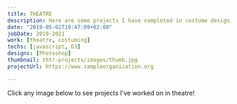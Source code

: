 ```yaml
---
title: THEATRE
description: Here are some projects I have completed in costume design and production
date: "2019-05-02T19:47:09+02:00"
jobDate: 2019-2021
work: [theatre, costuming]
techs: [javascript, D3]
designs: [Photoshop]
thumbnail: thtr-projects/images/thumb.jpg
projectUrl: https://www.sampleorganization.org

---
```


Click any image below to see projects I've worked on in theatre!
